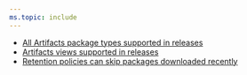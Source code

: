 ```yaml
---
ms.topic: include
---
```


- [All Artifacts package types supported in releases](#all-artifacts-package-types-supported-in-releases)
- [Artifacts views supported in releases](#artifacts-views-supported-in-releases)
- [Retention policies can skip packages downloaded recently](#retention-policies-can-skip-packages-downloaded-recently)
